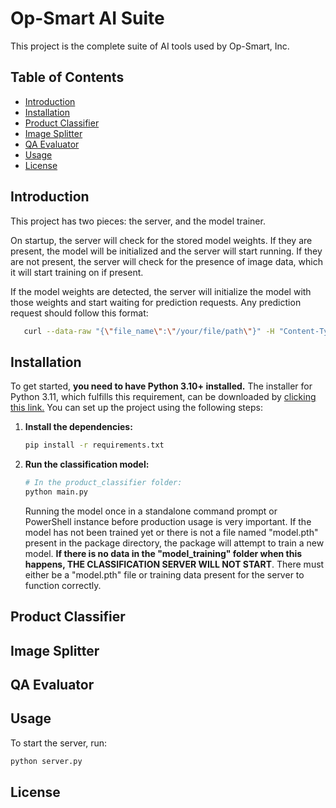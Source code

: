 # Op-Smart AI Suite

This project is the complete suite of AI tools used by Op-Smart, Inc. 

## Table of Contents

- [Introduction](#introduction)
- [Installation](#installation)
- [Product Classifier](#product-classifier)
- [Image Splitter](#image-splitter)
- [QA Evaluator](#qa-evaluator)
- [Usage](#usage)
- [License](#license)

## Introduction

This project has two pieces: the server, and the model trainer.

On startup, the server will check for the stored model weights. If they are present, the model will be initialized and the server will start running. If
they are not present, the server will check for the presence of image data, which it will start training on if present. 

If the model weights are detected, the server will initialize the model with those weights and start waiting for prediction requests. 
Any prediction request should follow this format:

```bash
   curl --data-raw "{\"file_name\":\"/your/file/path\"}" -H "Content-Type: application/json" -L -X POST http://localhost:5000/predict >/your/file/path.txt
```

## Installation

To get started, <b>you need to have Python 3.10+ installed.</b> The installer for Python 3.11, which fulfills this requirement, can be downloaded by [clicking this link.](https://www.python.org/ftp/python/3.11.9/python-3.11.9-amd64.exe) You can set up the project using the following steps:


1. **Install the dependencies:**

    ```bash
    pip install -r requirements.txt
    ```
2. **Run the classification model:**

   ```bash
   # In the product_classifier folder:
   python main.py
   ```
   Running the model once in a standalone command prompt or PowerShell instance before production usage is very important. 
   If the model has not been trained yet or there is not a file named "model.pth" present in the package directory, the package will attempt to train a new model.
   **If there is no data in the "model_training" folder when this happens, THE CLASSIFICATION SERVER WILL NOT START**. There must either be a "model.pth" file
   or training data present for the server to function correctly. 

## Product Classifier

## Image Splitter

## QA Evaluator

## Usage

To start the server, run:

```bash
python server.py
```

## License
